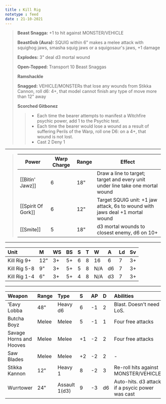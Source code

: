 ```yaml
---
title : Kill Rig
notetype : feed
date : 21-10-2021
---
```


> **Beast Snagga:** +1 to hit against MONSTER/VEHICLE
>
> **BeastGob (Aura):** SQUIG within 6" makes a melee attack with squighog jaws, smasha squig jaws or a squigosaur's jaws, +1 damage
>
> **Explodes:** 3" deal d3 mortal wound
>
> **Open-Topped:** Transport 10 Beast Snaggas
> 
>**Ramshackle**
>
> **Snagged:** VEHICLE/MONSTERs that lose any wounds from Stikka Cannon, roll d6: 4+, that model cannot finish any type of move more than 12" away
>
> **Scorched Gitbonez** 
>> - Each time the bearer attempts to manifest a Witchfire psychic power, add 1 to the Psychic test.
>> - Each time the bearer would lose a wound as a result of suffering Perils of the Warp, roll one D6: on a 4+, that wound is not lost.
>> - Cast 2 Deny 1

---

> | Power              | Warp Charge | Range | Effect                                                                        |
> | ------------------ | ----------- | ----- | ----------------------------------------------------------------------------- |
> | [[Bitin' Jawz]]    | 6           | 18"   | Draw a line to target; target and every unit under line take one mortal wound |
> | [[Spirit Of Gork]] | 6           | 12"   | Target SQUIG unit: +1 jaw attack, 6s to wound with jaws deal +1 mortal wound  |
> | [[Smite]]          | 5           | 18"   | d3 mortal wounds to closest enemy, d6 on 10+                                  | 

---

| Unit    | M   | WS  | BS  | S   | T   | W   | A   | Ld  | Sv  |
|:------- |:--- |:--- |:--- |:--- |:--- |:--- |:--- |:--- |:--- |
| Kill Rig 9+ | 12" | 3+ | 5+ | 6 | 8 | 16 | 6 | 7 | 3+ |
| Kill Rig 5-8 | 9" | 3+ | 5+ | 5 | 8 | N/A| d6| 7 | 3+ |
| Kill Rig 1-4 | 6" | 3+ | 5+ | 4 | 8 | N/A| d3| 7 | 3+ |

---

| Weapon       | Range | Type      | S   | AP  | D   | Abilities |
|:------------ |:----- |:--------- |:--- |:--- |:--- |:--------- |
| 'Eavy Lobba | 48" | Heavy d6 | 6 | -1 | 2 | Blast. Doesn't need LoS. |
| Butcha Boyz | Melee | Melee | 5 | -1 | 1 | Four free attacks |
| Savage Horns and Hooves | Melee | Melee | +1 | -2 | 2 | Four free attacks |
| Saw Blades | Melee | Melee | +2 | -2 | 2 | - |
| Stikka Kannon | 12" | Heavy 1 | 8 | -2 | 3 | Re-roll hits against MONSTER/VEHICLEs
| Wurrtower | 24" | Assault 1(d3) | 9 | -3 | d6 | Auto-hits. d3 attacks if a psycic power was cast |